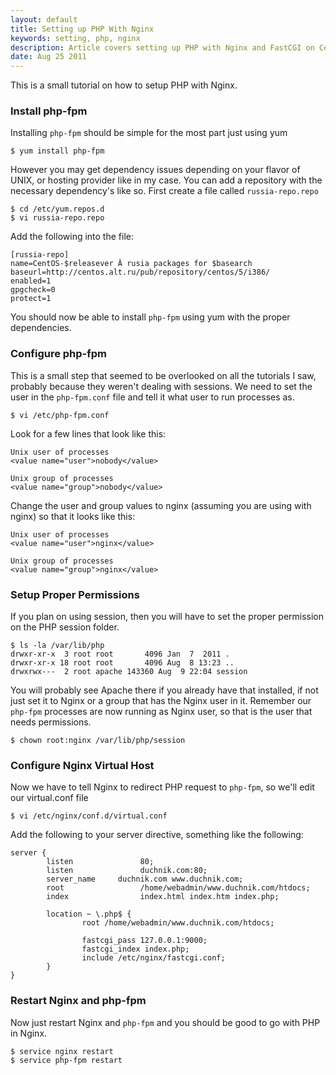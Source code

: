 ```yaml
---
layout: default
title: Setting up PHP With Nginx
keywords: setting, php, nginx
description: Article covers setting up PHP with Nginx and FastCGI on CentOS.
date: Aug 25 2011
---
```


This is a small tutorial on how to setup PHP with Nginx.

### Install php-fpm

Installing `php-fpm` should be simple for the most part just using yum

~~~
$ yum install php-fpm
~~~

However you may get dependency issues depending on your flavor of UNIX, or hosting provider like in my case.  You can add a repository with the necessary dependency's like so.  First create a file called `russia-repo.repo`

~~~
$ cd /etc/yum.repos.d
$ vi russia-repo.repo
~~~

Add the following into the file:

~~~
[russia-repo]
name=CentOS-$releasever Â rusia packages for $basearch
baseurl=http://centos.alt.ru/pub/repository/centos/5/i386/
enabled=1
gpgcheck=0
protect=1
~~~
You should now be able to install `php-fpm` using yum with the proper dependencies.

### Configure php-fpm

This is a small step that seemed to be overlooked on all the tutorials I saw, probably because they weren't dealing with sessions.  We need to set the user in the `php-fpm.conf` file and tell it what user to run processes as.

~~~
$ vi /etc/php-fpm.conf
~~~

Look for a few lines that look like this:

~~~
Unix user of processes
<value name="user">nobody</value>

Unix group of processes
<value name="group">nobody</value>
~~~

Change the user and group values to nginx (assuming you are using with nginx) so that it looks like this:

~~~
Unix user of processes
<value name="user">nginx</value>

Unix group of processes
<value name="group">nginx</value>
~~~

### Setup Proper Permissions

If you plan on using session, then you will have to set the proper permission on the PHP session folder.

~~~
$ ls -la /var/lib/php
drwxr-xr-x  3 root root       4096 Jan  7  2011 .
drwxr-xr-x 18 root root       4096 Aug  8 13:23 ..
drwxrwx---  2 root apache 143360 Aug  9 22:04 session
~~~

You will probably see Apache there if you already have that installed, if not just set it to Nginx or a group that has the Nginx user in it.  Remember our `php-fpm` processes are now running as Nginx user, so that is the user that needs permissions.

~~~
$ chown root:nginx /var/lib/php/session
~~~

### Configure Nginx Virtual Host

Now we have to tell Nginx to redirect PHP request to `php-fpm`, so we'll edit our virtual.conf file

~~~
$ vi /etc/nginx/conf.d/virtual.conf
~~~

Add the following to your server directive, something like the following:

~~~
server {
        listen               80;
        listen               duchnik.com:80;
        server_name     duchnik.com www.duchnik.com;
        root                 /home/webadmin/www.duchnik.com/htdocs;
        index                index.html index.htm index.php;

        location ~ \.php$ {
                root /home/webadmin/www.duchnik.com/htdocs;

                fastcgi_pass 127.0.0.1:9000;
                fastcgi_index index.php;
                include /etc/nginx/fastcgi.conf;
        }
}
~~~

### Restart Nginx and php-fpm

Now just restart Nginx and `php-fpm` and you should be good to go with PHP in Nginx.

~~~
$ service nginx restart
$ service php-fpm restart
~~~
